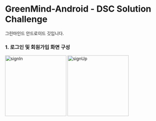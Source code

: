 # GreenMind-Android - DSC Solution Challenge
그린마인드 안드로이드 깃입니다.

### 1. 로그인 및 회원가입 화면 구성
<img width="200" alt="signIn" src="https://user-images.githubusercontent.com/57608585/75580691-8ece1780-5aab-11ea-90a2-857401d2d27b.gif"> <img width="200" alt="signUp" src="https://user-images.githubusercontent.com/57608585/75580807-bfae4c80-5aab-11ea-807e-987284928bc8.gif"> 
